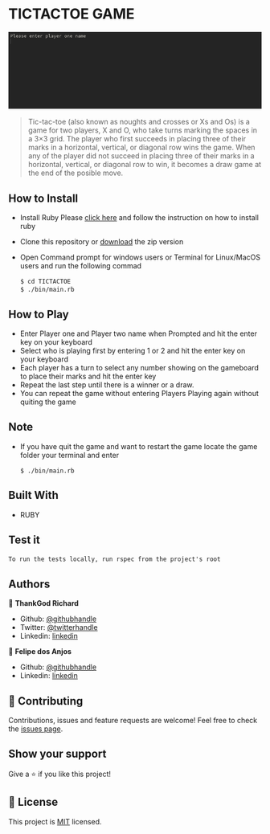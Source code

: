 # TICTACTOE GAME

![screenshot](TicTacToe.gif)

> Tic-tac-toe (also known as noughts and crosses or Xs and Os) is a game for two players, X and O, who take turns marking the spaces in a 3×3 grid. The player who first succeeds in placing three of their marks in a horizontal, vertical, or diagonal row wins the game. When any of the player did not succeed in placing three of their marks in a horizontal, vertical, or diagonal row to win, it becomes a draw game at the end of the posible move.


## How to Install

- Install Ruby
    Please [click here](https://www.ruby-lang.org/en/documentation/installation/) and follow the instruction on how to install ruby
    
- Clone this repository or [download](https://github.com/thankgodr/TicTacToe/archive/development.zip) the zip version

- Open Command prompt for windows users or Terminal for Linux/MacOS users and run the following commad

    ```console
    $ cd TICTACTOE
    $ ./bin/main.rb
    ```
    
## How to Play

- Enter Player one and Player two name when Prompted and hit the enter key on your keyboard
- Select who is playing first by entering 1 or 2 and hit the enter key on your keyboard
- Each player has a turn to select any number showing on the gameboard to place their marks and hit the enter key
- Repeat the last step until there is a winner or a draw.
- You can repeat the game without entering Players Playing again without quiting the game

 ## Note
 - If you have quit the game and want to restart the game locate the game folder your terminal and enter

    ```console
    $ ./bin/main.rb
    ```
    

## Built With

- RUBY


## Test it
    To run the tests locally, run rspec from the project's root

## Authors

👤 **ThankGod Richard**

- Github: [@githubhandle](https://github.com/thankgodr)
- Twitter: [@twitterhandle](https://twitter.com/thankgodrichard)
- Linkedin: [linkedin](https://linkedin.com/in/thankgodr)

👤 **Felipe dos Anjos**

- Github: [@githubhandle](https://github.com/fc-anjos)
- Linkedin: [linkedin](https://www.linkedin.com/in/felipe-cavalheiro-dos-anjos-4792a8176/)

## 🤝 Contributing
Contributions, issues and feature requests are welcome!
Feel free to check the [issues page](issues/).

## Show your support
Give a ⭐️ if you like this project!

## 📝 License
This project is [MIT](lic.url) licensed.
